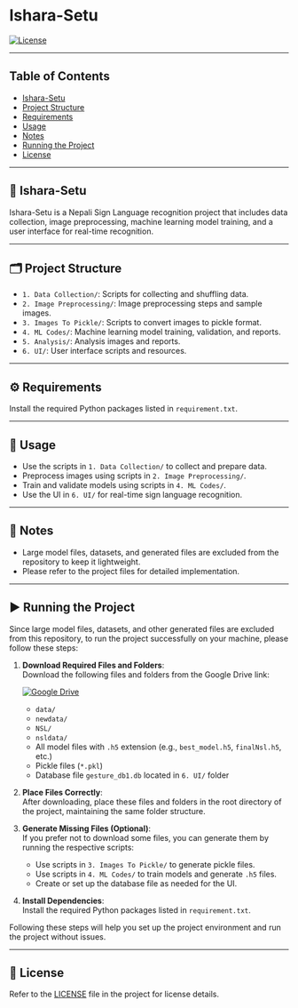 # Ishara-Setu

[![License](https://img.shields.io/badge/license-MIT-green.svg)](LICENSE)

---

## Table of Contents

- [Ishara-Setu](#ishara-setu)
- [Project Structure](#project-structure)
- [Requirements](#requirements)
- [Usage](#usage)
- [Notes](#notes)
- [Running the Project](#running-the-project)
- [License](#license)

---

## 📘 Ishara-Setu

Ishara-Setu is a Nepali Sign Language recognition project that includes data collection, image preprocessing, machine learning model training, and a user interface for real-time recognition.

---

## 🗂️ Project Structure

- `1. Data Collection/`: Scripts for collecting and shuffling data.
- `2. Image Preprocessing/`: Image preprocessing steps and sample images.
- `3. Images To Pickle/`: Scripts to convert images to pickle format.
- `4. ML Codes/`: Machine learning model training, validation, and reports.
- `5. Analysis/`: Analysis images and reports.
- `6. UI/`: User interface scripts and resources.

---

## ⚙️ Requirements

Install the required Python packages listed in `requirement.txt`.

---

## 🚀 Usage

- Use the scripts in `1. Data Collection/` to collect and prepare data.
- Preprocess images using scripts in `2. Image Preprocessing/`.
- Train and validate models using scripts in `4. ML Codes/`.
- Use the UI in `6. UI/` for real-time sign language recognition.

---

## 📝 Notes

- Large model files, datasets, and generated files are excluded from the repository to keep it lightweight.
- Please refer to the project files for detailed implementation.

---

## ▶️ Running the Project

Since large model files, datasets, and other generated files are excluded from this repository, to run the project successfully on your machine, please follow these steps:

1. **Download Required Files and Folders**:  
   Download the following files and folders from the Google Drive link:

   [![Google Drive](https://img.shields.io/badge/Google%20Drive-Folder-blue?logo=google-drive&style=for-the-badge)](https://drive.google.com/drive/folders/1ciFBrT-N5Nv-2_vOE9Pn9AEoF-0mjy4r?usp=sharing)

   - `data/`
   - `newdata/`
   - `NSL/`
   - `nsldata/`
   - All model files with `.h5` extension (e.g., `best_model.h5`, `finalNsl.h5`, etc.)
   - Pickle files (`*.pkl`)
   - Database file `gesture_db1.db` located in `6. UI/` folder

2. **Place Files Correctly**:  
   After downloading, place these files and folders in the root directory of the project, maintaining the same folder structure.

3. **Generate Missing Files (Optional)**:  
   If you prefer not to download some files, you can generate them by running the respective scripts:

   - Use scripts in `3. Images To Pickle/` to generate pickle files.
   - Use scripts in `4. ML Codes/` to train models and generate `.h5` files.
   - Create or set up the database file as needed for the UI.

4. **Install Dependencies**:  
   Install the required Python packages listed in `requirement.txt`.

Following these steps will help you set up the project environment and run the project without issues.

---

## 📄 License

Refer to the [LICENSE](LICENSE) file in the project for license details.
